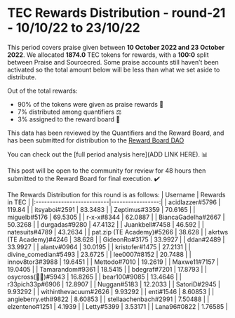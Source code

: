 
# TEC Rewards Distribution - round-21  - 10/10/22 to 23/10/22
This period covers praise given between **10 October 2022 and 23 October 2022**. We allocated **1874.0** TEC tokens for rewards, with a **100:0** split between Praise and Sourcecred. Some praise accounts still haven’t been activated so the total amount below will be less than what we set aside to distribute.

Out of the total rewards:

* 90% of the tokens were given as praise rewards :pray:
* 7% distributed among quantifiers :balance_scale:
* 3% assigned to the reward board :memo:

This data has been reviewed by the Quantifiers and the Reward Board, and has been submitted for distribution to the [Reward Board DAO](https://xdai.aragon.blossom.software/#/rewardboardtec/)


You can check out the [full period analysis here](ADD LINK HERE). :bar_chart:

This post will be open to the community for review for 48 hours then submitted to the Reward Board for final execution. :heavy_check_mark:

The Rewards Distribution for this round is as follows:
| Username                  |   Rewards in TEC |
|:--------------------------|-----------------:|
| acidlazzer#5796           |        119.84    |
| itsyaboi#2591             |         83.3483  |
| Zeptimus#3359             |         70.6165  |
| miguelb#5176              |         69.5305  |
| r-x-x#8344                |         62.0887  |
| BiancaGadelha#2667        |         50.3268  |
| durgadas#9280             |         47.4132  |
| Juankbell#7458            |         46.592   |
| natesuits#4789            |         43.2634  |
| pat.zip (TE Academy)#5266 |         38.628   |
| akrtws (TE Academy)#4246  |         38.628   |
| GideonRo#3175             |         33.9927  |
| ddan#2489                 |         33.9927  |
| alantv#0964               |         30.0195  |
| kristofer#1475            |         27.2131  |
| divine_comedian#5493      |         23.6725  |
| lee0007#8152              |         20.7488  |
| innov8tor3#3988           |         19.6451  |
| Mettodo#7010              |         19.2619  |
| Maxwe11#7157              |         19.0405  |
| Tamarandom#9361           |         18.5415  |
| bdegraf#7201              |         17.8793  |
| osycross(🦎🦎)#5943       |         16.8265  |
| bear100#9085              |         13.4646  |
| r33pich33p#6906           |         12.8907  |
| Nuggan#5183               |         12.2033  |
| SatoriD#2945              |          9.93292 |
| withinthevacuum#2626      |          9.93292 |
| enti#1546                 |          8.60853 |
| angieberry.eth#9822       |          8.60853 |
| stellaachenbach#2991      |          7.50488 |
| elzenteno#1251            |          4.1939  |
| Letty#5399                |          3.53171 |
| Lana96#0822               |          1.76585 |